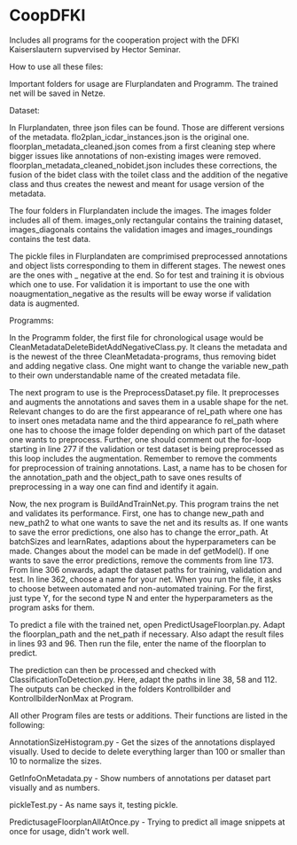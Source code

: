 # CoopDFKI
 Includes all programs for the cooperation project with the DFKI Kaiserslautern supvervised by Hector Seminar.

How to use all these files:

Important folders for usage are Flurplandaten and Programm. The trained net will be saved in Netze.

Dataset:

In Flurplandaten, three json files can be found. Those are different versions of the metadata. flo2plan_icdar_instances.json is the original one. floorplan_metadata_cleaned.json comes from a first cleaning step where bigger issues like annotations of non-existing images were removed. floorplan_metadata_cleaned_nobidet.json includes these corrections, the fusion of the bidet class with the toilet class and the addition of the negative class and thus creates the newest and meant for usage version of the metadata.

The four folders in Flurplandaten include the images. The images folder includes all of them. images_only rectangular contains the training dataset, images_diagonals contains the validation images and images_roundings contains the test data. 

The pickle files in Flurplandaten are comprimised preprocessed annotations and object lists corresponding to them in different stages. The newest ones are the ones with _ negative at the end. So for test and training it is obvious which one to use. For validation it is important to use the one with noaugmentation_negative as the results will be eway worse if validation data is augmented. 

Programms:

In the Programm folder, the first file for chronological usage would be CleanMetadataDeleteBidetAddNegativeClass.py. It cleans the metadata and is the newest of the three CleanMetadata-programs, thus removing bidet and adding negative class. One might want to change the variable new_path to their own understandable name of the created metadata file. 

The next program to use is the PreprocessDataset.py file. It preprocesses and augments the annotations and saves them in a usable shape for the net. Relevant changes to do are the first appearance of rel_path where one has to insert ones metadata name and the third appearance fo rel_path where one has to choose the image folder depending on which part of the dataset one wants to preprocess. Further, one should comment out the for-loop starting in line 277 if the validation or test dataset is being preprocessed as this loop includes the augmentation. Remember to remove the comments for preprocession of training annotations. Last, a name has to be chosen for the annotation_path and the object_path to save ones results of preprocessing in a way one can find and identify it again.

Now, the nex program is BuildAndTrainNet.py. This program trains the net and validates its performance. First, one has to change new_path and new_path2 to what one wants to save the net and its results as. If one wants to save the error predictions, one also has to change the error_path. At batchSizes and learnRates, adaptions about the hyperparameters can be made. Changes about the model can be made in def getModel(). If one wants to save the error predictions, remove the comments from line 173. From line 306 onwards, adapt the dataset paths for training, validation and test. In line 362, choose a name for your net. When you run the file, it asks to choose between automated and non-automated training. For the first, just type Y, for the second type N and enter the hyperparameters as the program asks for them.

To predict a file with the trained net, open PredictUsageFloorplan.py. Adapt the floorplan_path and the net_path if necessary. Also adapt the result files in lines 93 and 96. Then run the file, enter the name of the floorplan to predict.

The prediction can then be processed and checked with ClassificationToDetection.py. Here, adapt the paths in line 38, 58 and 112. The outputs can be checked in the folders Kontrollbilder and KontrollbilderNonMax at Program. 

All other Program files are tests or additions. Their functions are listed in the following:

AnnotationSizeHistogram.py - Get the sizes of the annotations displayed visually. Used to decide to delete everything larger than 100 or smaller than 10 to normalize the sizes.

GetInfoOnMetadata.py - Show numbers of annotations per dataset part visually and as numbers.

pickleTest.py - As name says it, testing pickle.

PredictusageFloorplanAllAtOnce.py - Trying to predict all image snippets at once for usage, didn't work well.
